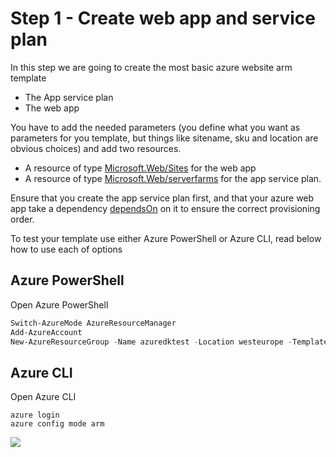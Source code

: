 ﻿# Step 1 - Create web app and service plan

In this step we are going to create the most basic azure website arm template
- The App service plan
- The web app 

You have to add the needed parameters (you define what you want as parameters for you template, but things like sitename, sku and location are obvious choices) and add two resources.
 - A resource of type [Microsoft.Web/Sites](https://github.com/Azure/azure-resource-manager-schemas/blob/master/schemas/2015-08-01/Microsoft.Web.json#L221-L350) for the web app
 - A resource of type [Microsoft.Web/serverfarms](https://github.com/Azure/azure-resource-manager-schemas/blob/master/schemas/2015-08-01/Microsoft.Web.json#L7-L74) for the app service plan. 

Ensure that you create the app service plan first, and that your azure web app take a dependency [dependsOn](../../docs/arm-template-functions.md#dependson) on it to ensure the correct provisioning order.

To test your template use either Azure PowerShell or Azure CLI, read below how to use each of options

## Azure PowerShell
Open Azure PowerShell
```powershell
Switch-AzureMode AzureResourceManager
Add-AzureAccount
New-AzureResourceGroup -Name azuredktest -Location westeurope -TemplateParameterFile .\website.param.dev.json -TemplateFile .\website.json
```

## Azure CLI
Open Azure CLI
```
azure login
azure config mode arm

```

<a href="https://portal.azure.com/#create/Microsoft.Template/uri/https%3A%2F%2Fraw.githubusercontent.com%2Fsjkp%2Fazure-arm-hol%2Fmaster%2Flab1-azure-webapps%2Fstep01-create-webapp-and-hosting-plan%2Fcomplete%2Fwebsite.json" target="_blank">
    <img src="http://azuredeploy.net/deploybutton.png"/>
</a>